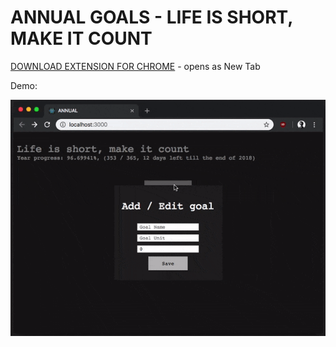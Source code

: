 # ANNUAL GOALS - LIFE IS SHORT, MAKE IT COUNT

[DOWNLOAD EXTENSION FOR CHROME](https://chrome.google.com/webstore/detail/nofdgimpkmhabeckcllmanidoglpofko) - opens as New Tab

Demo:

![Demo](assets/demo.gif?raw=true "Demo")


